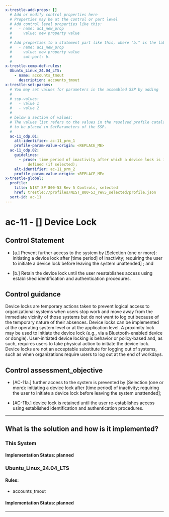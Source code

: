 ```yaml
---
x-trestle-add-props: []
  # Add or modify control properties here
  # Properties may be at the control or part level
  # Add control level properties like this:
  #   - name: ac1_new_prop
  #     value: new property value
  #
  # Add properties to a statement part like this, where "b." is the label of the target statement part
  #   - name: ac1_new_prop
  #     value: new property value
  #     smt-part: b.
  #
x-trestle-comp-def-rules:
  Ubuntu_Linux_24.04_LTS:
    - name: accounts_tmout
      description: accounts_tmout
x-trestle-set-params:
  # You may set values for parameters in the assembled SSP by adding
  #
  # ssp-values:
  #   - value 1
  #   - value 2
  #
  # below a section of values:
  # The values list refers to the values in the resolved profile catalog, and the ssp-values represent new values
  # to be placed in SetParameters of the SSP.
  #
  ac-11_odp.01:
    alt-identifier: ac-11_prm_1
    profile-param-value-origin: <REPLACE_ME>
  ac-11_odp.02:
    guidelines:
      - prose: time period of inactivity after which a device lock is initiated is
          defined (if selected);
    alt-identifier: ac-11_prm_2
    profile-param-value-origin: <REPLACE_ME>
x-trestle-global:
  profile:
    title: NIST SP 800-53 Rev 5 Controls, selected
    href: trestle://profiles/NIST_800-53_rev5_selected/profile.json
  sort-id: ac-11
---
```


# ac-11 - \[\] Device Lock

## Control Statement

- \[a.\] Prevent further access to the system by [Selection (one or more): initiating a device lock after [time period] of inactivity; requiring the user to initiate a device lock before leaving the system unattended] ; and

- \[b.\] Retain the device lock until the user reestablishes access using established identification and authentication procedures.

## Control guidance

Device locks are temporary actions taken to prevent logical access to organizational systems when users stop work and move away from the immediate vicinity of those systems but do not want to log out because of the temporary nature of their absences. Device locks can be implemented at the operating system level or at the application level. A proximity lock may be used to initiate the device lock (e.g., via a Bluetooth-enabled device or dongle). User-initiated device locking is behavior or policy-based and, as such, requires users to take physical action to initiate the device lock. Device locks are not an acceptable substitute for logging out of systems, such as when organizations require users to log out at the end of workdays.

## Control assessment_objective

- \[AC-11a.\] further access to the system is prevented by [Selection (one or more): initiating a device lock after [time period] of inactivity; requiring the user to initiate a device lock before leaving the system unattended];

- \[AC-11b.\] device lock is retained until the user re-establishes access using established identification and authentication procedures.

______________________________________________________________________

## What is the solution and how is it implemented?

<!-- For implementation status enter one of: implemented, partial, planned, alternative, not-applicable -->

<!-- Note that the list of rules under ### Rules: is read-only and changes will not be captured after assembly to JSON -->

### This System

<!-- Add implementation prose for the main This System component for control: ac-11 -->

#### Implementation Status: planned

### Ubuntu_Linux_24.04_LTS

<!-- Add control implementation description here for control: ac-11 -->

#### Rules:

  - accounts_tmout

#### Implementation Status: planned

______________________________________________________________________
